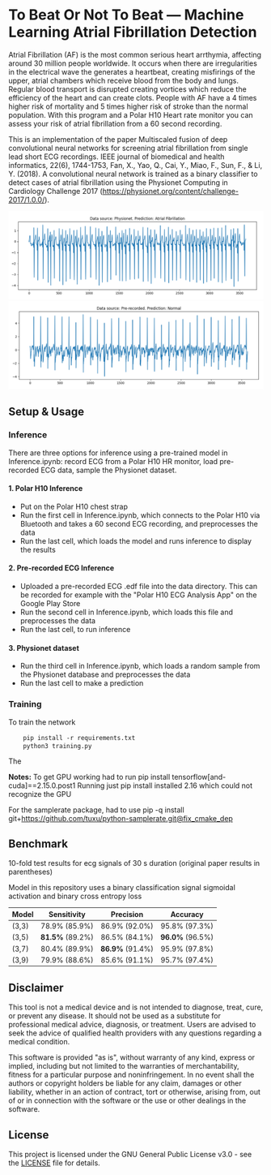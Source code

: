 # To Beat Or Not To Beat — Machine Learning Atrial Fibrillation Detection 

Atrial Fibrillation (AF) is the most common serious heart arrthymia, affecting around 30 million people worldwide. It occurs when there are irregularities in the electrical wave the generates a heartbeat, creating misfirings of the upper, atrial chambers which receive blood from the body and lungs. Regular blood transport is disrupted creating vortices which reduce the efficiency of the heart and can create clots. People with AF have a 4 times higher risk of mortality and 5 times higher risk of stroke than the normal population. With this program and a Polar H10 Heart rate monitor you can assess your risk of atrial fibrillation from a 60 second recording.

This is an implementation of the paper Multiscaled fusion of deep convolutional neural networks for screening atrial fibrillation from single lead short ECG recordings. IEEE journal of biomedical and health informatics, 22(6), 1744-1753, Fan, X., Yao, Q., Cai, Y., Miao, F., Sun, F., & Li, Y. (2018). A convolutional neural network is trained as a binary classifier to detect cases of atrial fibrillation using the Physionet Computing in Cardiology Challenge 2017 (https://physionet.org/content/challenge-2017/1.0.0/).

![](img/sample_af.png)
![](img/sample_n.png)


## Setup & Usage

### Inference
There are three options for inference using a pre-trained model in Inference.ipynb: record ECG from a Polar H10 HR monitor, load pre-recorded ECG data, sample the Physionet dataset.

#### 1. Polar H10 Inference
- Put on the Polar H10 chest strap
- Run the first cell in Inference.ipynb, which connects to the Polar H10 via Bluetooth and takes a 60 second ECG recording, and preprocesses the data
- Run the last cell, which loads the model and runs inference to display the results

#### 2. Pre-recorded ECG Inference
- Uploaded a pre-recorded ECG .edf file into the data directory. This can be recorded for example with the "Polar H10 ECG Analysis App" on the Google Play Store
- Run the second cell in Inference.ipynb, which loads this file and preprocesses the data
- Run the last cell, to run inference

#### 3. Physionet dataset
- Run the third cell in Inference.ipynb, which loads a random sample from the Physionet database and preprocesses the data
- Run the last cell to make a prediction

### Training
To train the network

``` 
    pip install -r requirements.txt 
    python3 training.py
```
The 



**Notes:**
To get GPU working had to run
pip install tensorflow[and-cuda]==2.15.0.post1
Running just pip install installed 2.16 which could not recognize the GPU

For the samplerate package, had to use
pip -q install git+https://github.com/tuxu/python-samplerate.git@fix_cmake_dep

## Benchmark
10-fold test results for ecg signals of 30 s duration (original paper results in parentheses)

Model in this repository uses a binary classification signal sigmoidal activation and binary cross entropy loss

| Model   | Sensitivity | Precision   |  Accuracy   |
| :------ | :---------: | :---------: | :---------: |
| (3,3)   |78.9% (85.9%)|86.9% (92.0%)|95.8% (97.3%)|
| (3,5)   |**81.5%** (89.2%)|86.5% (84.1%)|**96.0%** (96.5%)|
| (3,7)   |80.4% (89.9%)|**86.9%** (91.4%)|95.9% (97.8%)|
| (3,9)   |79.9% (88.6%)|85.6% (91.1%)|95.7% (97.4%)|

## Disclaimer
This tool is not a medical device and is not intended to diagnose, treat, cure, or prevent any disease. It should not be used as a substitute for professional medical advice, diagnosis, or treatment. Users are advised to seek the advice of qualified health providers with any questions regarding a medical condition.

This software is provided "as is", without warranty of any kind, express or implied, including but not limited to the warranties of merchantability, fitness for a particular purpose and noninfringement. In no event shall the authors or copyright holders be liable for any claim, damages or other liability, whether in an action of contract, tort or otherwise, arising from, out of or in connection with the software or the use or other dealings in the software.

## License
This project is licensed under the GNU General Public License v3.0 - see the [LICENSE](LICENSE) file for details.
